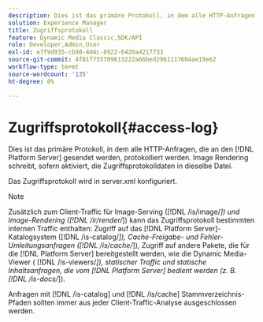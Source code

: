```yaml
---
description: Dies ist das primäre Protokoll, in dem alle HTTP-Anfragen an das  [!DNL Platform Server] protokolliert werden. Image Rendering schreibt, sofern aktiviert, die Zugriffsprotokolldaten in dieselbe Datei.
solution: Experience Manager
title: Zugriffsprotokoll
feature: Dynamic Media Classic,SDK/API
role: Developer,Admin,User
exl-id: e7f9d935-cb98-404c-8922-6420a4217733
source-git-commit: 4f81f755789613222a66bed2961117604ae19e62
workflow-type: tm+mt
source-wordcount: '135'
ht-degree: 0%

---
```


# Zugriffsprotokoll{#access-log}

Dies ist das primäre Protokoll, in dem alle HTTP-Anfragen, die an den [!DNL Platform Server] gesendet werden, protokolliert werden. Image Rendering schreibt, sofern aktiviert, die Zugriffsprotokolldaten in dieselbe Datei.

Das Zugriffsprotokoll wird in server.xml konfiguriert.

>[!NOTE]
>
>Zusätzlich zum Client-Traffic für Image-Serving ([!DNL /is/image/*]) und Image-Rendering ([!DNL /ir/render/*]) kann das Zugriffsprotokoll bestimmten internen Traffic enthalten: Zugriff auf das [!DNL Platform Server]-Katalogsystem ([!DNL /is-catalog/*]), Cache-Freigabe- und Fehler-Umleitungsanfragen ([!DNL /is/cache/*]), Zugriff auf andere Pakete, die für die [!DNL Platform Server] bereitgestellt werden, wie die Dynamic Media-Viewer ( [!DNL /is-viewers/*]), statischer Traffic und statische Inhaltsanfragen, die vom [!DNL Platform Server] bedient werden (z. B. [!DNL /is-docs/*]).

Anfragen mit [!DNL /is-catalog] und [!DNL /is/cache] Stammverzeichnis-Pfaden sollten immer aus jeder Client-Traffic-Analyse ausgeschlossen werden.
